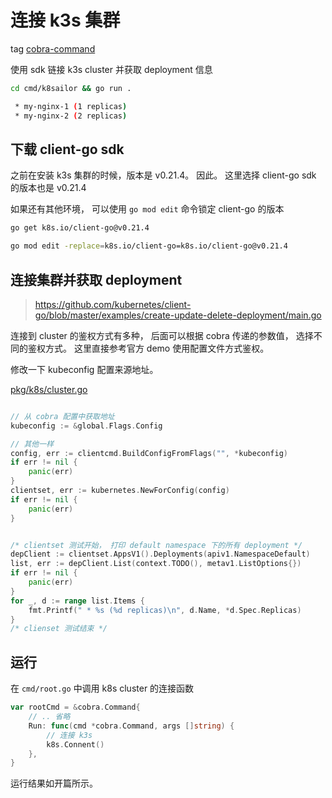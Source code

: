 # 连接 k3s 集群

tag [cobra-command](https://github.com/tangx/k8sailor/tree/feat/02-connect-cluster)


使用 sdk 链接 k3s cluster 并获取 deployment 信息

```bash
cd cmd/k8sailor && go run .

 * my-nginx-1 (1 replicas)
 * my-nginx-2 (2 replicas)
```

## 下载 client-go sdk


之前在安装 k3s 集群的时候，版本是 v0.21.4。 因此。 这里选择 client-go sdk 的版本也是 v0.21.4

如果还有其他环境， 可以使用 `go mod edit` 命令锁定 client-go 的版本

```bash
go get k8s.io/client-go@v0.21.4

go mod edit -replace=k8s.io/client-go=k8s.io/client-go@v0.21.4
```

## 连接集群并获取 deployment

> https://github.com/kubernetes/client-go/blob/master/examples/create-update-delete-deployment/main.go


连接到 cluster 的鉴权方式有多种， 后面可以根据 cobra 传递的参数值， 选择不同的鉴权方式。
这里直接参考官方 demo 使用配置文件方式鉴权。

修改一下 kubeconfig 配置来源地址。

[pkg/k8s/cluster.go](../pkg/k8s/cluster.go)

```go

// 从 cobra 配置中获取地址
kubeconfig := &global.Flags.Config

// 其他一样
config, err := clientcmd.BuildConfigFromFlags("", *kubeconfig)
if err != nil {
    panic(err)
}
clientset, err := kubernetes.NewForConfig(config)
if err != nil {
    panic(err)
}


/* clientset 测试开始， 打印 default namespace 下的所有 deployment */
depClient := clientset.AppsV1().Deployments(apiv1.NamespaceDefault)
list, err := depClient.List(context.TODO(), metav1.ListOptions{})
if err != nil {
	panic(err)
}
for _, d := range list.Items {
	fmt.Printf(" * %s (%d replicas)\n", d.Name, *d.Spec.Replicas)
}
/* clienset 测试结束 */

```

## 运行

在 `cmd/root.go` 中调用 k8s cluster 的连接函数

```go
var rootCmd = &cobra.Command{
	// .. 省略
	Run: func(cmd *cobra.Command, args []string) {
		// 连接 k3s
		k8s.Connent()
	},
}
```

运行结果如开篇所示。
